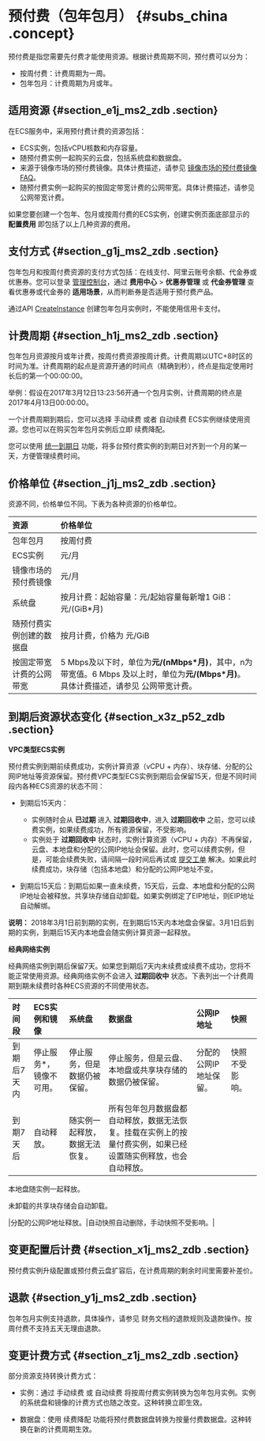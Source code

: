 # 预付费（包年包月） {#subs_china .concept}

预付费是指您需要先付费才能使用资源。根据计费周期不同，预付费可以分为：

-   按周付费：计费周期为一周。
-   包年包月：计费周期为月或年。

## 适用资源 {#section_e1j_ms2_zdb .section}

在ECS服务中，采用预付费计费的资源包括：

-   ECS实例，包括vCPU核数和内存容量。
-   随预付费实例一起购买的云盘，包括系统盘和数据盘。
-   来源于镜像市场的预付费镜像。具体计费描述，请参见 [镜像市场的预付费镜像FAQ](https://help.aliyun.com/document_detail/56092.html)。
-   随预付费实例一起购买的按固定带宽计费的公网带宽。具体计费描述，请参见 公网带宽计费。

如果您要创建一个包年、包月或按周付费的ECS实例，创建实例页面底部显示的 **配置费用** 即包括了以上几种资源的费用。

## 支付方式 {#section_g1j_ms2_zdb .section}

包年包月和按周付费资源的支付方式包括：在线支付、阿里云账号余额、代金券或优惠券。您可以登录 [管理控制台](https://home.console.aliyun.com/new#/)，通过 **费用中心** \> **优惠券管理** 或 **代金券管理** 查看优惠券或代金券的 **适用场景**，从而判断券是否适用于预付费产品。

通过API [CreateInstance](../cn.zh-CN/API参考/实例/CreateInstance.md#) 创建包年包月实例时，不能使用信用卡支付。

## 计费周期 {#section_h1j_ms2_zdb .section}

包年包月资源按月或年计费，按周付费资源按周计费。计费周期以UTC+8时区的时间为准。计费周期的起点是资源开通的时间点（精确到秒），终点是指定使用时长后的第一个00:00:00。

举例：假设在2017年3月12日13:23:56开通一个包月实例，计费周期的终点是2017年4月13日00:00:00。

一个计费周期到期后，您可以选择 手动续费 或者 自动续费 ECS实例继续使用资源。您也可以在购买包年包月实例后立即 续费降配。

您可以使用 [统一到期日](cn.zh-CN/产品定价/续费实例/统一到期日.md#) 功能，将多台预付费实例的到期日对齐到一个月的某一天，方便管理续费时间。

## 价格单位 {#section_j1j_ms2_zdb .section}

资源不同，价格单位不同。下表为各种资源的价格单位。

|资源|价格单位|
|:-|:---|
|包年包月|按周付费|
|ECS实例|元/月|元/周|
|镜像市场的预付费镜像|元/月|元/周|
|系统盘|按月计费：起始容量：元/起始容量每新增1 GiB：元/\(GiB\*月\)|按周计费：起始容量：元/起始容量每新增1 GiB：元/\(GiB\*周\)|
|随预付费实例创建的数据盘|按月计费，价格为 元/GiB|按周计费，价格为 元/GiB|
|按固定带宽计费的公网带宽|5 Mbps及以下时，单位为**元/\(nMbps\*月\)**，其中，n为带宽值。6 Mbps 及以上时，单位为**元/\(Mbps\*月\)**。具体计费描述，请参见 公网带宽计费。|5 Mbps及以下时，单位为**元/\(nMbps\*周\)**，其中，n为带宽值。6 Mbps 及以上时，单位为**元/\(Mbps\*周\)**。具体计费描述，请参见 公网带宽计费。|

## 到期后资源状态变化 {#section_x3z_p52_zdb .section}

**VPC类型ECS实例**

预付费实例到期前续费成功，实例计算资源（vCPU + 内存）、块存储、分配的公网IP地址等资源保留。预付费VPC类型ECS实例到期后会保留15天，但是不同时间段内各种ECS资源的状态不同：

-   到期后15天内：

    -   实例随时会从 **已过期** 进入 **过期回收中**，进入 **过期回收中** 之前，您可以续费实例，如果续费成功，所有资源保留，不受影响。
    -   实例处于 **过期回收中** 状态时，实例计算资源（vCPU + 内存）不再保留，云盘、本地盘和分配的公网IP地址会保留。此时，您可以续费实例，但是，可能会续费失败，请间隔一段时间后再试或 [提交工单](https://selfservice.console.aliyun.com/ticket/createIndex) 解决。如果此时续费成功，块存储（包括本地盘）和分配的公网IP地址不变。
-   到期后15天后：到期后如果一直未续费，15天后，云盘、本地盘和分配的公网IP地址会被释放。共享块存储自动卸载。如果实例绑定了EIP地址，则EIP地址自动解绑。


**说明：** 2018年3月1日前到期的实例，在到期后15天内本地盘会保留。3月1日后到期的实例，到期后15天内本地盘会随实例计算资源一起释放。

**经典网络实例**

经典网络实例到期后保留7天。如果您到期后7天内未续费或续费不成功，您将不能正常使用资源。经典网络实例不会进入 **过期回收中** 状态。下表列出一个计费周期到期未续费时各种ECS资源的不同使用状态。

|时间段|ECS实例和镜像|系统盘|数据盘|公网IP地址|快照|
|:--|:-------|:--|:--|:-----|:-|
|到期后7天内|停止服务\*，镜像不可用。|停止服务，但是数据仍被保留。|停止服务，但是云盘、本地盘或共享块存储的数据仍被保留。|分配的公网IP地址保留。|快照不受影响。|
|到期7天后|自动释放。|随实例一起释放，数据无法恢复。| 所有包年包月数据盘都自动释放，数据无法恢复。挂载在实例上的按量付费实例，如果已经设置随实例释放，也会自动释放。

 本地盘随实例一起释放。

 未卸载的共享块存储会自动卸载。

 |分配的公网IP地址释放。|自动快照自动删除，手动快照不受影响。|

## 变更配置后计费 {#section_x1j_ms2_zdb .section}

预付费实例升级配置或预付费云盘扩容后，在计费周期的剩余时间里需要补差价。

## 退款 {#section_y1j_ms2_zdb .section}

包年包月实例支持退款，具体操作，请参见 财务文档的退款规则及退款操作。按周付费不支持五天无理由退款。

## 变更计费方式 {#section_z1j_ms2_zdb .section}

部分资源支持转换计费方式：

-   实例：通过 手动续费 或 自动续费 将按周付费实例转换为包年包月实例。实例的系统盘和镜像的计费方式也随之改变。这种转换立即生效。

-   数据盘：使用 续费降配 功能将预付费数据盘转换为按量付费数据盘。这种转换在新的计费周期生效。


